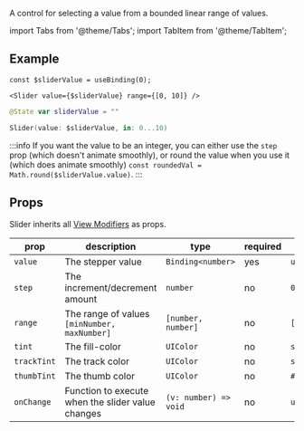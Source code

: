 ---
---

A control for selecting a value from a bounded linear range of values.

import Tabs from '@theme/Tabs';
import TabItem from '@theme/TabItem';

## Example

<Tabs>
<TabItem value="srn" label="swiftui-react-native">

```tsx
const $sliderValue = useBinding(0);
```

```tsx
<Slider value={$sliderValue} range={[0, 10]} />
```

</TabItem>
<TabItem value="swiftui" label="SwiftUI">

```swift
@State var sliderValue = ""
```

```swift
Slider(value: $sliderValue, in: 0...10)
```

</TabItem>
</Tabs>

:::info
If you want the value to be an integer, you can either use the `step` prop (which doesn't animate smoothly), or round the value when you use it (which does animate smoothly) `const roundedVal = Math.round($sliderValue.value)`.
:::

## Props

Slider inherits all [View Modifiers](../modifiers#view-modifiers) as props.

| prop        | description                                       | type                  | required | default       |
| ----------- | ------------------------------------------------- | --------------------- | -------- | ------------- |
| `value`     | The stepper value                                 | `Binding<number>`     | yes      | `undefined`   |
| `step`      | The increment/decrement amount                    | `number`              | no       | `0`           |
| `range`     | The range of values `[minNumber, maxNumber]`      | `[number, number]`    | no       | `[0, 10]`     |
| `tint`      | The fill-color                                    | `UIColor`             | no       | `systemBlue`  |
| `trackTint` | The track color                                   | `UIColor`             | no       | `systemGray4` |
| `thumbTint` | The thumb color                                   | `UIColor`             | no       | `#fff`        |
| `onChange`  | Function to execute when the slider value changes | `(v: number) => void` | no       | `undefined`   |
